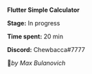 **Flutter Simple Calculator** 


**Stage:** In progress

**Time spent:** 20 min

**Discord:** Chewbacca#7777




:anger:_by Max Bulanovich_
